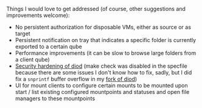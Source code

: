 Things I would love to get addressed (of course, other suggestions and improvements welcome):

* No persistent authorization for disposable VMs, either as source or as target
* Persistent notification on tray that indicates a specific folder is currently exported to a certain qube
* Performance improvements (it can be slow to browse large folders from a client qube)
* [Security hardening of diod](https://github.com/Rudd-O/diod) (make check was disabled in the specfile because there are some issues I don't know how to fix, sadly, but I did fix a `snprintf` buffer overflow in my [fork of diod](https://github.com/Rudd-O/diod))
* UI for mount clients to configure certain mounts to be mounted upon start / list existing configured mountpoints and statuses and open file managers to these mountpoints
